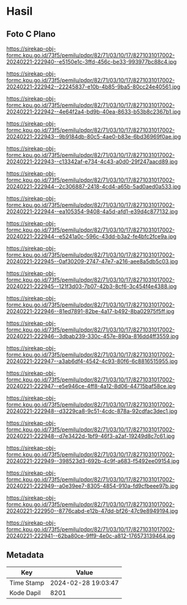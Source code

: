 # Hasil

## Foto C Plano

https://sirekap-obj-formc.kpu.go.id/73f5/pemilu/pdpr/82/71/03/10/17/8271031017002-20240221-222940--e5150e1c-3ffd-456c-be33-993977bc88c4.jpg

https://sirekap-obj-formc.kpu.go.id/73f5/pemilu/pdpr/82/71/03/10/17/8271031017002-20240221-222942--22245837-e10b-4b85-9ba5-80cc24e40561.jpg

https://sirekap-obj-formc.kpu.go.id/73f5/pemilu/pdpr/82/71/03/10/17/8271031017002-20240221-222942--4e64f2a4-bd9b-40ea-8633-b53b8c2367b1.jpg

https://sirekap-obj-formc.kpu.go.id/73f5/pemilu/pdpr/82/71/03/10/17/8271031017002-20240221-222943--9b9184db-80c5-4ae0-b83e-6bd36969f0ae.jpg

https://sirekap-obj-formc.kpu.go.id/73f5/pemilu/pdpr/82/71/03/10/17/8271031017002-20240221-222943--c13342af-e734-4c43-a0d0-29f247aacd89.jpg

https://sirekap-obj-formc.kpu.go.id/73f5/pemilu/pdpr/82/71/03/10/17/8271031017002-20240221-222944--2c306887-2418-4cd4-a65b-5ad0aed0a533.jpg

https://sirekap-obj-formc.kpu.go.id/73f5/pemilu/pdpr/82/71/03/10/17/8271031017002-20240221-222944--ea105354-9408-4a5d-afd1-e39d4c877132.jpg

https://sirekap-obj-formc.kpu.go.id/73f5/pemilu/pdpr/82/71/03/10/17/8271031017002-20240221-222944--e5241a0c-596c-43dd-b3a2-fe4bfc2fce9a.jpg

https://sirekap-obj-formc.kpu.go.id/73f5/pemilu/pdpr/82/71/03/10/17/8271031017002-20240221-222945--0af30209-2747-47e7-a216-aee8a5db5c03.jpg

https://sirekap-obj-formc.kpu.go.id/73f5/pemilu/pdpr/82/71/03/10/17/8271031017002-20240221-222945--121f3d03-7b07-42b3-8cf6-3c454f4e4388.jpg

https://sirekap-obj-formc.kpu.go.id/73f5/pemilu/pdpr/82/71/03/10/17/8271031017002-20240221-222946--81ed7891-82be-4a17-b492-8ba02975f5ff.jpg

https://sirekap-obj-formc.kpu.go.id/73f5/pemilu/pdpr/82/71/03/10/17/8271031017002-20240221-222946--3dbab239-330c-457e-890a-816dd4ff3559.jpg

https://sirekap-obj-formc.kpu.go.id/73f5/pemilu/pdpr/82/71/03/10/17/8271031017002-20240221-222947--a3ab6df4-4542-4c93-80f6-6c8816515955.jpg

https://sirekap-obj-formc.kpu.go.id/73f5/pemilu/pdpr/82/71/03/10/17/8271031017002-20240221-222947--e5e946ce-4ff8-4a12-8d06-44715baf58ce.jpg

https://sirekap-obj-formc.kpu.go.id/73f5/pemilu/pdpr/82/71/03/10/17/8271031017002-20240221-222948--d3229ca8-9c51-4cdc-878a-92cdfac3dec1.jpg

https://sirekap-obj-formc.kpu.go.id/73f5/pemilu/pdpr/82/71/03/10/17/8271031017002-20240221-222948--d7e3422d-1bf9-46f3-a2af-19249d8c7c61.jpg

https://sirekap-obj-formc.kpu.go.id/73f5/pemilu/pdpr/82/71/03/10/17/8271031017002-20240221-222949--398523d3-692b-4c9f-a683-f5492ee09154.jpg

https://sirekap-obj-formc.kpu.go.id/73f5/pemilu/pdpr/82/71/03/10/17/8271031017002-20240221-222949--a0e39ee7-8305-4854-910a-fd9cfbeee97b.jpg

https://sirekap-obj-formc.kpu.go.id/73f5/pemilu/pdpr/82/71/03/10/17/8271031017002-20240221-222950--8776cabd-e12b-47dd-bf26-47c9e8949194.jpg

https://sirekap-obj-formc.kpu.go.id/73f5/pemilu/pdpr/82/71/03/10/17/8271031017002-20240221-222941--62ba80ce-9ff9-4e0c-a812-176573139464.jpg


## Metadata

| Key        | Value               |
| ---------- | ------------------- |
| Time Stamp | 2024-02-28 19:03:47 |
| Kode Dapil | 8201                |



